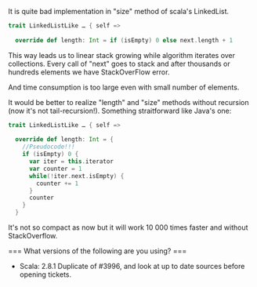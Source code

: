 It is quite bad implementation in "size" method of scala's LinkedList.

```scala
trait LinkedListLike … { self =>
  
  override def length: Int = if (isEmpty) 0 else next.length + 1
```

This way leads us to linear stack growing while algorithm iterates over collections. Every call of "next" goes to stack and after thousands or hundreds elements we have StackOverFlow error. 

And time consumption is too large even with small number of elements.

It would be better to realize "length" and "size" methods without recursion (now it's not tail-recursion!). Something straitforward like Java's one:

```scala
trait LinkedListLike … { self =>
  
  override def length: Int = {
    //Pseudocode!!!
    if (isEmpty) 0 {
      var iter = this.iterator
      var counter = 1
      while(!iter.next.isEmpty) {
        counter += 1
      }
      counter
    }
  }
```

It's not so compact as now but it will work 10 000 times faster and without StackOverflow.

=== What versions of the following are you using? ===
  - Scala: 2.8.1
Duplicate of #3996, and look at up to date sources before opening tickets.
